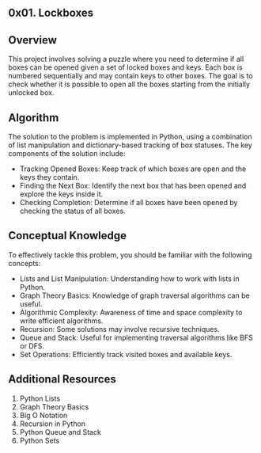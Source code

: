 ## 0x01. Lockboxes

## Overview
This project involves solving a puzzle where you need to determine if all boxes can be opened given a set of locked boxes and keys. Each box is numbered sequentially and may contain keys to other boxes. The goal is to check whether it is possible to open all the boxes starting from the initially unlocked box.

## Algorithm
The solution to the problem is implemented in Python, using a combination of list manipulation and dictionary-based tracking of box statuses. The key components of the solution include:

- Tracking Opened Boxes: Keep track of which boxes are open and the keys they contain.
- Finding the Next Box: Identify the next box that has been opened and explore the keys inside it.
- Checking Completion: Determine if all boxes have been opened by checking the status of all boxes.

## Conceptual Knowledge
To effectively tackle this problem, you should be familiar with the following concepts:

- Lists and List Manipulation: Understanding how to work with lists in Python.
- Graph Theory Basics: Knowledge of graph traversal algorithms can be useful.
- Algorithmic Complexity: Awareness of time and space complexity to write efficient algorithms.
- Recursion: Some solutions may involve recursive techniques.
- Queue and Stack: Useful for implementing traversal algorithms like BFS or DFS.
- Set Operations: Efficiently track visited boxes and available keys.

## Additional Resources
1. Python Lists
2. Graph Theory Basics
3. Big O Notation
4. Recursion in Python
5. Python Queue and Stack
6. Python Sets
